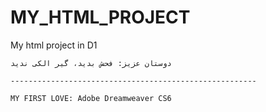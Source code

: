 MY_HTML_PROJECT
===============

My html project in D1

    دوستان عزیز: فحش بدید، گیر الکی ندید
    
    -------------------------------------------------------
    
    MY FIRST LOVE: Adobe Dreamweaver CS6
    
